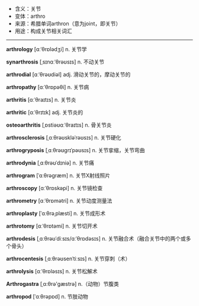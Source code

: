 - <span class="definition">含义：关节</span>
- <span class="definition">变体：arthro</span>
- <span class="definition">来源：希腊单词arthron（意为joint，即关节）</span>
- <span class="definition">用途：构成关节相关词汇</span>


---


<span class="vocabulary">**arthrology**</span> [ɑːˈθrɒlədʒi] n. 关节学

<span class="vocabulary">**synarthrosis**</span> [ˌsɪnɑːˈθrəʊsɪs] n. 不动关节

<span class="vocabulary">**arthrodial**</span> [ɑːˈθrəʊdiəl] adj. 滑动关节的，摩动关节的

<span class="vocabulary">**arthropathy**</span> [ɑːˈθrɒpəθi] n. 关节病

<span class="vocabulary">**arthritis**</span> [ɑːˈθraɪtɪs] n. 关节炎

<span class="vocabulary">**arthritic**</span> [ɑːˈθrɪtɪk] adj. 关节炎的

<span class="vocabulary">**osteoarthritis**</span> [ˌɒstiəʊɑːˈθraɪtɪs] n. 骨关节炎

<span class="vocabulary">**arthrosclerosis**</span> [ˌɑːθrəʊskləˈrəʊsɪs] n. 关节硬化

<span class="vocabulary">**arthrogryposis**</span> [ˌɑːθrəʊgrɪˈpəʊsɪs] n. 关节挛缩，关节弯曲

<span class="vocabulary">**arthrodynia**</span> [ˌɑːθrəʊˈdɪniə] n. 关节痛 

<span class="vocabulary">**arthrogram**</span> [ˈɑːθrəgræm] n. 关节X射线照片

<span class="vocabulary">**arthroscopy**</span> [ɑːˈθrɒskəpi] n. 关节镜检查 

<span class="vocabulary">**arthrometry**</span> [ɑːˈθrɒmәtri] n. 关节动度测量法

<span class="vocabulary">**arthroplasty**</span> [ˈɑːθrəˌplæsti] n. 关节成形术 

<span class="vocabulary">**arthrotomy**</span> [ɑːˈθrɒtəmi] n. 关节切开术

<span class="vocabulary">**arthrodesis**</span> [ˌɑːθrəʊˈdiːsɪs/ɑːˈθrɒdəsɪs] n. 关节融合术（融合关节中的两个或多个骨头）

<span class="vocabulary">**arthrocentesis**</span> [ˌɑːθrəʊsenˈtiːsɪs] n. 关节穿刺（术）

<span class="vocabulary">**arthrolysis**</span> [ɑːˈθrɒlәsɪs] n. 关节松解术

<span class="vocabulary">**Arthrogastra**</span> [ˌɑ:θrә'gæstrә] n.（动物）节腹类

<span class="vocabulary">**arthropod**</span> [ˈɑːθrəpɒd] n. 节肢动物

